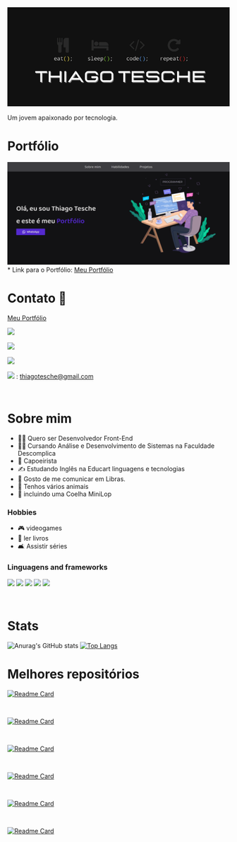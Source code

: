 <img src="./design/00.png" alt="img">

Um jovem apaixonado por tecnologia.

# Portfólio
<img src="./design/portfolio.png" alt="portfolio-img">
* Link para o Portfólio: <a href="https://portfolio-thiago-tesche.netlify.app/">Meu Portfólio</a>

# Contato 📱 

[Meu Portfólio]("https://portfolio-thiago-tesche.netlify.app/")

<a href="https://www.facebook.com/thiago.tesche"><img src="https://img.shields.io/badge/Facebook-1877F2?style=for-the-badge&logo=facebook&logoColor=white"/></a>

<a href="gram.com/thiago_tesche/"><img src="https://img.shields.io/badge/Instagram-E4405F?style=for-the-badge&logo=instagram&logoColor=white"/></a>

<a href="https://www.linkedin.com/in/thiago-tesche-996b52213/"><img src="https://img.shields.io/badge/LinkedIn-0077B5?style=for-the-badge&logo=linkedin&logoColor=white"/></a>

<img src="https://img.shields.io/badge/Gmail-D14836?style=for-the-badge&logo=gmail&logoColor=white"/> : thiagotesche@gmail.com

<br>

# Sobre mim

* 👩‍💻 Quero ser Desenvolvedor Front-End
* 👨‍🎓 Cursando Análise e Desenvolvimento de Sistemas na Faculdade Descomplica
* 🤸 Capoeirista
* ✍️ Estudando Inglês na Educart linguagens e tecnologias
* 🤟 Gosto de me comunicar em Libras.
* 🐾 Tenhos vários animais
* 🐇 incluindo uma Coelha MiniLop

### Hobbies

* 🎮 videogames
* 📖 ler livros
* 🛋️ Assistir séries

### Linguagens and frameworks

<img src="https://img.shields.io/badge/HTML5-E34F26?style=for-the-badge&logo=html5&logoColor=white"/> <img src="https://img.shields.io/badge/CSS3-1572B6?style=for-the-badge&logo=css3&logoColor=white"/>  <img src="https://img.shields.io/badge/JavaScript-323330?style=for-the-badge&logo=javascript&logoColor=F7DF1E"/> <img src="https://img.shields.io/badge/Bootstrap-563D7C?style=for-the-badge&logo=bootstrap&logoColor=white"> <img src="https://img.shields.io/badge/jQuery-0769AD?style=for-the-badge&logo=jquery&logoColor=white">

<br>

# Stats

![Anurag's GitHub stats](https://github-readme-stats.vercel.app/api?username=ThiagoTesche&hide=contribs,prs,issues&show_icons=true&theme=dracula) [![Top Langs](https://github-readme-stats.vercel.app/api/top-langs/?username=ThiagoTesche&layout=compact&theme=dracula)](https://github.com/ThiagoTesche/github-readme-stats)



# Melhores repositórios

[![Readme Card](https://github-readme-stats.vercel.app/api/pin/?username=ThiagoTesche&repo=3columncard&theme=dracula)](https://github.com/ThiagoTesche/3columcard) 

<br>

[![Readme Card](https://github-readme-stats.vercel.app/api/pin/?username=ThiagoTesche&repo=OrderSummaryComponent&theme=dracula)](https://github.com/ThiagoTesche/OrderSummaryComponent)

<br>

[![Readme Card](https://github-readme-stats.vercel.app/api/pin/?username=ThiagoTesche&repo=StatsPreviewCardComponent&theme=dracula)](https://github.com/ThiagoTesche/StatsPreviewCardComponent)

<br>

[![Readme Card](https://github-readme-stats.vercel.app/api/pin/?username=ThiagoTesche&repo=Pokedex&theme=dracula)](https://github.com/ThiagoTesche/Pokedex)

<br>

[![Readme Card](https://github-readme-stats.vercel.app/api/pin/?username=ThiagoTesche&repo=RM_Veiculos&theme=dracula)](https://github.com/ThiagoTesche/RM_Veiculos)

<br>

[![Readme Card](https://github-readme-stats.vercel.app/api/pin/?username=ThiagoTesche&repo=Batatche_site&theme=dracula)](https://github.com/ThiagoTesche/Batatche_Site)















